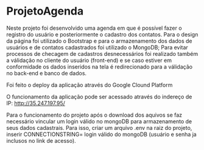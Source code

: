 # ProjetoAgenda
Neste projeto foi desenvolvido uma agenda em que é possível fazer o registro do usuário e posteriormente o cadastro dos contatos.  Para o design da página foi utilizado o Bootstrap e para o armazenamento dos dados de usuários e de contatos cadastrados foi utilizado o MongoDB; Para evitar processos de checagem de cadastros desnecessários foi realizado também a válidação no cliente do usuário (front-end) e se caso estiver em conformidade os dados inseridos na tela é redirecionado para a válidação no back-end e banco de dados.
 
Foi feito o deploy da aplicação através do Google Clound Platform

O funcionamento da aplicação pode ser acessado através do indereço de IP: http://35.247.197.95/

Para o funcionamento do projeto após o download dos aquivos se faz necessário vincular um login válido no mongoDB para armazenamento de seus dados cadastrais. Para isso, criar um arquivo .env na raiz do projeto, inserir CONNECTIONSTRING= login válido do mongoDB (usuário e senha ja inclusos no link de acesso).
